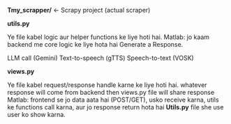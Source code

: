 __Tmy_scrapper/__       ← Scrapy project (actual scraper)



__utils.py__

Ye file kabel logic aur helper functions ke liye hoti hai.
Matlab: jo kaam backend me core logic ke liye hota hai  Generate a Response. 

LLM call (Gemini)
Text-to-speech (gTTS)
Speech-to-text (VOSK)




__views.py__

Ye  file kabel request/response handle karne ke liye hoti hai.
whatever response will come from backend then views.py file will share response
Matlab: frontend se jo data aata hai (POST/GET), usko receive karna, utils ke functions call karna, aur jo response return hota hai __Utils.py__ file she use user ko show karna.

